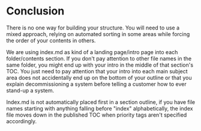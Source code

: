 [title]: # (Conclusion)
[tags]: # (folder structure)
[priority]: # (204)
# Conclusion

There is no one way for building your structure. You will need to use a mixed approach, relying on automated sorting in some areas while forcing the order of your contents in others.

We are using index.md as kind of a landing page/intro page into each folder/contents section. If you don't pay attention to other file names in the same folder, you might end up with your intro in the middle of that section's TOC. You just need to pay attention that your intro into each main subject area does not accidentally end up on the bottom of your outline or that you explain decommissioning a system before telling a customer how to ever stand-up a system.

Index.md is not automatically placed first in a section outline, if you have file names starting with anything falling before "index" alphabetically, the index file moves down in the published TOC when priority tags aren't specified accordingly.
